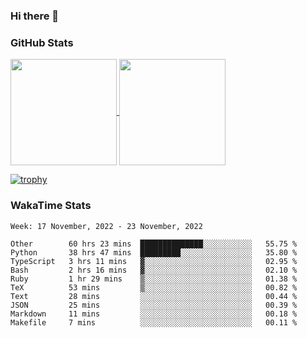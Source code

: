 ### Hi there 👋

### GitHub Stats

<a href="https://github.com/anuraghazra/github-readme-stats">
  <img align="center" height="170px" src="https://github-readme-stats.vercel.app/api/top-langs/?username=tksfjt1024&layout=compact&count_private=true&show_icons=true&show_icons=true&theme=graywhite" />
</a>
<a href="https://github.com/anuraghazra/github-readme-stats">
  <img align="center" height="170px" src="https://github-readme-stats.vercel.app/api?username=tksfjt1024&count_private=true&show_icons=true&show_icons=true&theme=graywhite" />
</a>

[![trophy](https://github-profile-trophy.vercel.app/?username=tksfjt1024)](https://github.com/ryo-ma/github-profile-trophy)

### WakaTime Stats

<!--START_SECTION:waka-->
```text
Week: 17 November, 2022 - 23 November, 2022

Other        60 hrs 23 mins  ██████████████░░░░░░░░░░░   55.75 % 
Python       38 hrs 47 mins  █████████░░░░░░░░░░░░░░░░   35.80 % 
TypeScript   3 hrs 11 mins   ▓░░░░░░░░░░░░░░░░░░░░░░░░   02.95 % 
Bash         2 hrs 16 mins   ▓░░░░░░░░░░░░░░░░░░░░░░░░   02.10 % 
Ruby         1 hr 29 mins    ▒░░░░░░░░░░░░░░░░░░░░░░░░   01.38 % 
TeX          53 mins         ▒░░░░░░░░░░░░░░░░░░░░░░░░   00.82 % 
Text         28 mins         ░░░░░░░░░░░░░░░░░░░░░░░░░   00.44 % 
JSON         25 mins         ░░░░░░░░░░░░░░░░░░░░░░░░░   00.39 % 
Markdown     11 mins         ░░░░░░░░░░░░░░░░░░░░░░░░░   00.18 % 
Makefile     7 mins          ░░░░░░░░░░░░░░░░░░░░░░░░░   00.11 % 
```
<!--END_SECTION:waka-->
